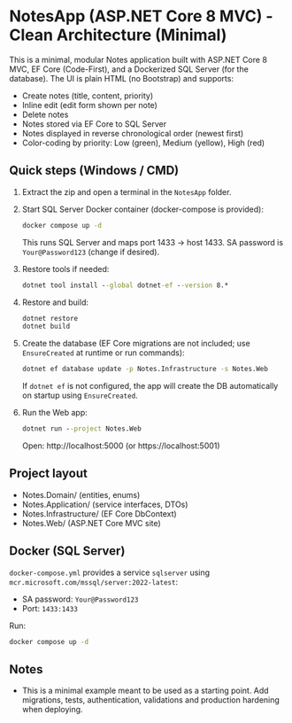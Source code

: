
# NotesApp (ASP.NET Core 8 MVC) - Clean Architecture (Minimal)

This is a minimal, modular Notes application built with ASP.NET Core 8 MVC, EF Core (Code-First), and a Dockerized SQL Server (for the database). The UI is plain HTML (no Bootstrap) and supports:
- Create notes (title, content, priority)
- Inline edit (edit form shown per note)
- Delete notes
- Notes stored via EF Core to SQL Server
- Notes displayed in reverse chronological order (newest first)
- Color-coding by priority: Low (green), Medium (yellow), High (red)

## Quick steps (Windows / CMD)

1. Extract the zip and open a terminal in the `NotesApp` folder.
2. Start SQL Server Docker container (docker-compose is provided):
   ```cmd
   docker compose up -d
   ```
   This runs SQL Server and maps port 1433 -> host 1433. SA password is `Your@Password123` (change if desired).

3. Restore tools if needed:
   ```cmd
   dotnet tool install --global dotnet-ef --version 8.*
   ```

4. Restore and build:
   ```cmd
   dotnet restore
   dotnet build
   ```

5. Create the database (EF Core migrations are not included; use `EnsureCreated` at runtime or run commands):
   ```cmd
   dotnet ef database update -p Notes.Infrastructure -s Notes.Web
   ```
   If `dotnet ef` is not configured, the app will create the DB automatically on startup using `EnsureCreated`.

6. Run the Web app:
   ```cmd
   dotnet run --project Notes.Web
   ```
   Open: http://localhost:5000  (or https://localhost:5001)

## Project layout

- Notes.Domain/         (entities, enums)
- Notes.Application/    (service interfaces, DTOs)
- Notes.Infrastructure/ (EF Core DbContext)
- Notes.Web/            (ASP.NET Core MVC site)

## Docker (SQL Server)

`docker-compose.yml` provides a service `sqlserver` using `mcr.microsoft.com/mssql/server:2022-latest`:
- SA password: `Your@Password123`
- Port: `1433:1433`

Run:
```bash
docker compose up -d
```

## Notes

- This is a minimal example meant to be used as a starting point. Add migrations, tests, authentication, validations and production hardening when deploying.
